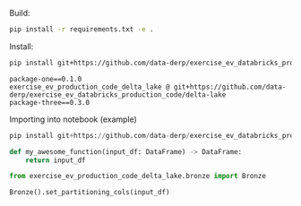 

Build:
```bash
pip install -r requirements.txt -e .
```

Install:
```bash
pip install git+https://github.com/data-derp/exercise_ev_databricks_production_code/delta-lake
```

```text
package-one==0.1.0
exercise_ev_production_code_delta_lake @ git+https://github.com/data-derp/exercise_ev_databricks_production_code/delta-lake
package-three==0.3.0
```

Importing into notebook (example)

```python
pip install git+https://github.com/data-derp/exercise_ev_databricks_production_code/delta-lake#egg=exercise_ev_production_code_delta_lake
```

```python
def my_awesome_function(input_df: DataFrame) -> DataFrame:
    return input_df
```

```python
from exercise_ev_production_code_delta_lake.bronze import Bronze

Bronze().set_partitioning_cols(input_df)
```